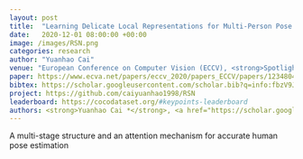 ```yaml
---
layout: post
title:  "Learning Delicate Local Representations for Multi-Person Pose Estimation"
date:   2020-12-01 08:00:00 +00:00
image: /images/RSN.png
categories: research
author: "Yuanhao Cai"
venue: "European Conference on Computer Vision (ECCV), <strong>Spotlight</strong>"
paper: https://www.ecva.net/papers/eccv_2020/papers_ECCV/papers/123480460.pdf
bibtex: https://scholar.googleusercontent.com/scholar.bib?q=info:fbzV9JlPcPgJ:scholar.google.com/&output=citation&scisdr=CgXzW2SUEPyMrVM4b-4:AAGBfm0AAAAAYdk-d-75MN2b3vBCNqySLHK9DaWkyLBK&scisig=AAGBfm0AAAAAYdk-d-J5BosHRGNIhlzGMymwgGFdJCqf&scisf=4&ct=citation&cd=-1&hl=zh-CN
project: https://github.com/caiyuanhao1998/RSN
leaderboard: https://cocodataset.org/#keypoints-leaderboard
authors: <strong>Yuanhao Cai *</strong>, <a href="https://scholar.google.com/citations?user=0QBBNGoAAAAJ&hl=zh-CN">Zhicheng Wang</a> *, <a href="https://scholar.google.com.hk/citations?user=Sz1yTZsAAAAJ&hl=zh-CN">Zhengxion Luo</a>, Binyi Yin, Ang'ang Du, <a href="https://www.sigs.tsinghua.edu.cn/whq/">Haoqian Wang</a>, <a href="https://scholar.google.com/citations?user=yuB-cfoAAAAJ&hl=zh-CN">Xiangyu Zhang</a>, <a href="https://scholar.google.com/citations?user=Jv4LCj8AAAAJ&hl=en">Xinyu Zhou</a>, <a href="https://scholar.google.com/citations?user=k2ziPUsAAAAJ&hl=zh-CN">ErJin Zhou</a>, <a href="http://www.jiansun.org/">Jian Sun</a>
---
```

A multi-stage structure and an attention mechanism for accurate human pose estimation